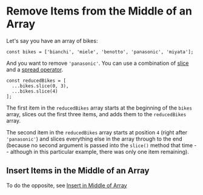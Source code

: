 # Remove Items from the Middle of an Array

Let's say you have an array of bikes:

```
const bikes = ['bianchi', 'miele', 'benotto', 'panasonic', 'miyata'];
```

And you want to remove `'panasonic'`.  You can use a combination of [slice](https://github.com/toddcf/code-snippets/blob/master/javascript/objects/arrays/splice.md) and a [spread operator](https://github.com/toddcf/code-snippets/blob/master/javascript/objects/arrays/spread-operator.md).

```
const reducedBikes = [
  ...bikes.slice(0, 3),
  ...bikes.slice(4)
];
```

The first item in the `reducedBikes` array starts at the beginning of the `bikes` array, slices out the first three items, and adds them to the `reducedBikes` array.

The second item in the `reducedBikes` array starts at position `4` (right after `'panasonic'`) and slices everything else in the array through to the end (because no second argument is passed into the `slice()` method that time -- although in this particular example, there was only one item remaining).


## Insert Items in the Middle of an Array

To do the opposite, see [Insert in Middle of Array](https://github.com/toddcf/code-snippets/blob/master/javascript/objects/arrays/insert-in-middle-of-array.md)